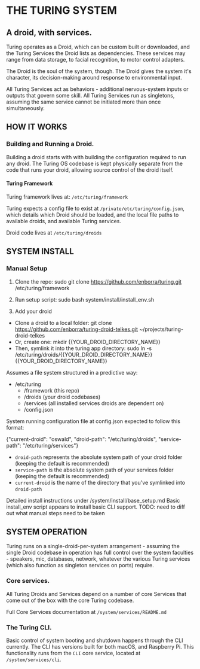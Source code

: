# THE TURING SYSTEM

## A droid, with services.

Turing operates as a Droid, which can be custom built or downloaded, and the
Turing Services the Droid lists as dependencies. These services may range
from data storage, to facial recognition, to motor control adapters.

The Droid is the soul of the system, though. The Droid gives the system it's
character, its decision-making around response to environmental input.

All Turing Services act as behaviors - additional nervous-system inputs or
outputs that govern some skill. All Turing Services run as singletons, assuming
the same service cannot be initiated more than once simultaneously.

## HOW IT WORKS

### Building and Running a Droid.
Building a droid starts with with building the configuration required to run
any droid. The Turing OS codebase is kept physically separate from the code that
runs your droid, allowing source control of the droid itself.

#### Turing Framework
Turing framework lives at: `/etc/turing/framework`

Turing expects a config file to exist at `/private/etc/turing/config.json`, which
details which Droid should be loaded, and the local file paths to available
droids, and available Turing services.

Droid code lives at `/etc/turing/droids`


## SYSTEM INSTALL

### Manual Setup

1. Clone the repo:
  sudo git clone https://github.com/enborra/turing.git /etc/turing/framework

2. Run setup script:
  sudo bash system/install/install_env.sh
  
3. Add your droid
  + Clone a droid to a local folder: git clone https://github.com/enborra/turing-droid-telkes.git ~/projects/turing-droid-telkes
  + Or, create one: mkdir {{YOUR_DROID_DIRECTORY_NAME}}
  + Then, symlink it into the turing app directory: sudo ln -s /etc/turing/droids/{{YOUR_DROID_DIRECTORY_NAME}} {{YOUR_DROID_DIRECTORY_NAME}}

Assumes a file system structured in a predictive way:

+ /etc/turing
  + /framework (this repo)
  + /droids (your droid codebases)
  + /services (all installed services droids are dependent on)
  + /config.json

System running configuration file at config.json expected to follow this format:

  {"current-droid": "oswald", "droid-path": "/etc/turing/droids", "service-path": "/etc/turing/services"}

- `droid-path` represents the absolute system path of your droid folder (keeping the default is recommended)
- `service-path` is the absolute system path of your services folder (keeping the default is recommended)
- `current-droid` is the name of the directory that you've symlinked into `droid-path`

Detailed install instructions under /system/install/base_setup.md
Basic install_env script appears to install basic CLI support. TODO: need to
diff out what manual steps need to be taken


## SYSTEM OPERATION

Turing runs on a single-droid-per-system arrangement - assuming the single Droid
codebase in operation has full control over the system faculties - speakers, mic,
databases, network, whatever the various Turing services (which also function as
singleton services on ports) require.

### Core services.
All Turing Droids and Services depend on a number of core Services that come
out of the box with the core Turing codebase.

Full Core Services documentation at `/system/services/README.md`

### The Turing CLI.
Basic control of system booting and shutdown happens through the CLI currently.
The CLI has versions built for both macOS, and Raspberry Pi. This functionality
runs from the `CLI` core service, located at `/system/services/cli`.
